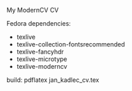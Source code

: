 My ModernCV CV

Fedora dependencies:

- texlive
- texlive-collection-fontsrecommended
- texlive-fancyhdr
- texlive-microtype
- texlive-moderncv

build: pdflatex jan_kadlec_cv.tex
